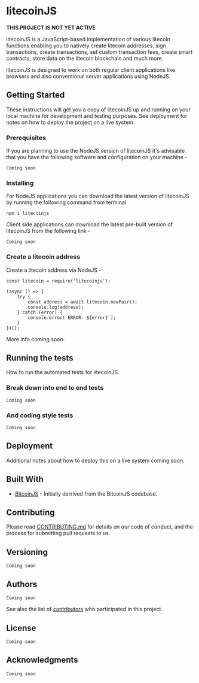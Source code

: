 # litecoinJS 

**THIS PROJECT IS NOT YET ACTIVE**

litecoinJS is a JavaScript-based implementation of various litecoin functions enabling you to natively create litecoin addresses, sign transactions, create transactions, set custom transaction fees, create smart contracts, store data on the litecoin blockchain and much more.

litecoinJS is designed to work on both regular client applications like browsers and also conventional server applications using NodeJS.

## Getting Started

These instructions will get you a copy of litecoinJS up and running on your local machine for development and testing purposes. See deployment for notes on how to deploy the project on a live system.

### Prerequisites

If you are planning to use the NodeJS version of litecoinJS it's advisable that you have the following software and configuration on your machine -

```
Coming soon
```

### Installing

For NodeJS applications you can download the latest version of litecoinJS by running the following command from terminal 
```
npm i litecoinjs
```

Client side applications can download the latest pre-built version of litecoinJS from the following link - 
```
Coming soon
```


### Create a litecoin address 

Create a litecoin address via NodeJS - 
```
const litecoin = require('litecoinjs');

(async () => {
	try {
		const address = await litecoin.newPair(); 
		console.log(address); 
	} catch (error) {
		console.error(`ERROR: ${error}`);
	}
})(); 
```



More info coming soon.

## Running the tests

How to run the automated tests for litecoinJS.

### Break down into end to end tests

```
Coming soon
```

### And coding style tests


```
Coming soon
```

## Deployment

Additional notes about how to deploy this on a live system coming soon.

## Built With

* [BitcoinJS](https://github.com/bitcoinjs/bitcoinjs-lib) - Initially derrived from the BitcoinJS codebase.


## Contributing

Please read [CONTRIBUTING.md](/) for details on our code of conduct, and the process for submitting pull requests to us.

## Versioning

```
Coming soon
```

## Authors

```
Coming soon
```

See also the list of [contributors](/) who participated in this project.

## License

```
Coming soon
```

## Acknowledgments

```
Coming soon
```
